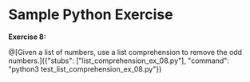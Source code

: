 # Sample Python Exercise

__Exercise 8:__

@[Given a list of numbers, use a list comprehension to remove the odd numbers.]({"stubs": ["list_comprehension_ex_08.py"], "command": "python3 test_list_comprehension_ex_08.py"})

